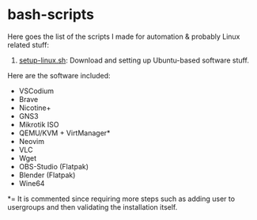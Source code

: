 # bash-scripts
Here goes the list of the scripts I made for automation & probably Linux related stuff:

1. [setup-linux.sh](scripts/setup-linux.sh): Download and setting up Ubuntu-based software stuff.

Here are the software included:    
- VSCodium
- Brave
- Nicotine+
- GNS3
- Mikrotik ISO
- QEMU/KVM + VirtManager*
- Neovim
- VLC
- Wget
- OBS-Studio (Flatpak)
- Blender (Flatpak)
- Wine64

*= It is commented since requiring more steps such as adding user to usergroups and then validating the installation itself.

